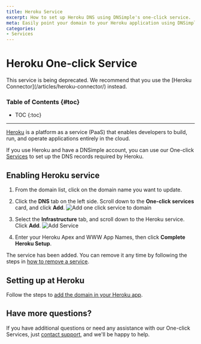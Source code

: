 ```yaml
---
title: Heroku Service
excerpt: How to set up Heroku DNS using DNSimple's one-click service.
meta: Easily point your domain to your Heroku application using DNSimple's one-click service. Follow our step-by-step guide to streamline your setup and enhance performance.
categories:
- Services
---
```


# Heroku One-click Service

<note>
This service is being deprecated. We recommend that you use the [Heroku Connector](/articles/heroku-connector/) instead.
</note>

### Table of Contents {#toc}

* TOC
{:toc}

---

[Heroku](https://www.heroku.com) is a platform as a service (PaaS) that enables developers to build, run, and operate applications entirely in the cloud.

If you use Heroku and have a DNSimple account, you can use our One-click [Services](/categories/services/) to set up the DNS records required by Heroku.


## Enabling Heroku service

1. From the domain list, click on the domain name you want to update.
1. Click the **DNS** tab on the left side. Scroll down to the **One-click services** card, and click **Add**.
    ![Add one click service to domain](/files/add-one-click-service.png)

1. Select the **Infrastructure** tab, and scroll down to the Heroku service. Click **Add**.
    ![Add Service](/files/services-heroku.png)

1. Enter your Heroku Apex and WWW App Names, then click **Complete Heroku Setup**.

The service has been added. You can remove it any time by following the steps in [how to remove a service](/articles/services/#removing-services).

## Setting up at Heroku

Follow the steps to [add the domain in your Heroku app](https://devcenter.heroku.com/articles/custom-domains).

## Have more questions?

If you have additional questions or need any assistance with our One-click Services, just [contact support](https://dnsimple.com/feedback), and we'll be happy to help.

